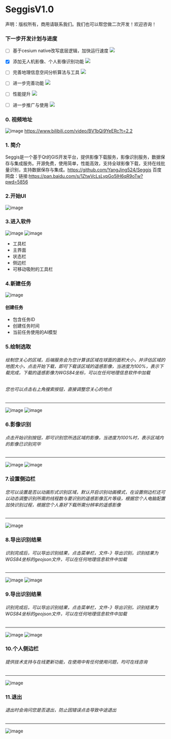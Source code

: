 # SeggisV1.0
声明：版权所有，商用请联系我们。我们也可以帮您做二次开发！欢迎咨询！
### 下一步开发计划与进度
- [ ] 基于cesium native改写底层逻辑，加快运行速度 ![](https://progress-bar.xyz/15/?width=100&title=A&progress_color=ff3300)
- [x] 添加无人机影像、个人影像识别功能 ![](https://progress-bar.xyz/100/?width=100&title=B&progress_color=ff3300)
- [ ] 完善地理信息空间分析算法与工具 ![](https://progress-bar.xyz/18/?width=100&C&progress_color=ff3300)
- [ ] 进一步完善功能 ![](https://progress-bar.xyz/50/?width=100&title=D&progress_color=ff3300)
- [ ] 性能提升 ![](https://progress-bar.xyz/30/?width=100&title=E&progress_color=ff3300)
- [ ] 进一步推广与使用 ![](https://progress-bar.xyz/0/?width=100&title=F&progress_color=ff3300)



### 0. 视频地址
![image](./imgs/9817fa4328a0025655f40f58b1bbad8894b3cac5.png)
https://www.bilibili.com/video/BV1bQi9YeERc?t=2.2

### 1. 简介
Seggis是一个基于Qt的GIS开发平台，提供影像下载服务，影像识别服务，数据保存与集成服务。开源免费，使用简单，性能高效，支持全球影像下载，支持在线批量识别，支持数据保存与集成。https://github.com/YangJing524/Seggis
百度网盘：链接:https://pan.baidu.com/s/1ZtwVcLsLypGo5lH6qR9oTw?pwd=5856
### 2.开始UI
![image](./imgs/start.jpg)

### 3.进入软件
![image](./imgs/01.jpg)
![image](./imgs/02.jpg)
- 工具栏
- 主界面
- 状态栏
- 侧边栏
- 可移动吸附的工具栏

### 4.新建任务
![image](./imgs/03.jpg)
#### 创建任务
- 包含任务ID
- 创建任务时间
- 当前任务使用的AI模型


### 5.绘制选取
###### 绘制您关心的区域，后端服务会为您计算该区域在球面的面积大小，并评估区域的地图大小，点击开始下载，即可下载该区域的遥感影像，当进度为100%，表示下载完成，下载的遥感影像为WGS84坐标，可以在任何地理信息软件中加载
###### 您也可以点击右上角搜索按钮，直接调整您关心的地点
---------------------------------
![image](./imgs/04.jpg)
![image](./imgs/05.jpg)


### 6.影像识别
###### 点击开始识别按钮，即可识别您所选区域的影像，当进度为100%时，表示区域内的影像已识别完毕
---------------------------------
![image](./imgs/06.jpg)
![image](./imgs/07.jpg)

### 7.设置侧边栏
###### 您可以设置是否以动画形式识别区域，默认开启识别动画模式，在设置侧边栏还可以动态调整识别所需的线程数与要识别的遥感影像瓦片等级，根据您个人电脑配置加快识别过程，根据您个人喜好下载所需分辨率的遥感影像
---------------------------------
![image](./imgs/08.jpg)

### 8.导出识别结果
###### 识别完成后，可以导出识别结果，点击菜单栏，文件-》导出识别，识别结果为WGS84坐标的geojson文件，可以在任何地理信息软件中加载
---------------------------------
![image](./imgs/10.jpg)
![image](./imgs/09.jpg)

### 9.导出识别结果
###### 识别完成后，可以导出识别结果，点击菜单栏，文件-》导出识别，识别结果为WGS84坐标的geojson文件，可以在任何地理信息软件中加载
---------------------------------
![image](./imgs/10.jpg)
![image](./imgs/09.jpg)

### 10.个人侧边栏
###### 提供技术支持与在线更新功能，在使用中有任何使用问题，均可在线咨询
---------------------------------
![image](./imgs/12.jpg)

### 11.退出
###### 退出时会询问您是否退出，防止因错误点击导致中途退出
---------------------------------
![image](./imgs/13.jpg)